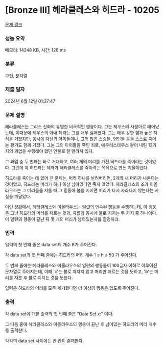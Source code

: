 # [Bronze III] 헤라클레스와 히드라 - 10205 

[문제 링크](https://www.acmicpc.net/problem/10205) 

### 성능 요약

메모리: 14248 KB, 시간: 128 ms

### 분류

구현, 문자열

### 제출 일자

2024년 6월 12일 01:37:47

### 문제 설명

<p>헤라클레스는 그리스 신화의 유명한 비극적인 영웅이다. 그는 제우스의 사생아로 태어났는데, 이때문에 제우스의 아내 헤라는 그를 매우 싫어했다. 그는 매우 강한 힘과 높은 지식을 가졌지만, 동시에 자신의 아이들이나, 그의 많은 스승들, 연인들 등을 스스로 죽이는 광기도 함께 가졌다. 그는 그의 아이들을 죽인 죄로, 에우리스테우스 왕이 내린 12가지의 과업을 수행해야 했던 인물로 잘 알려져 있다.</p>

<p>그 과업 중 두 번째는 바로 거대하고, 여러 개의 머리를 가진 히드라를 죽이라는 것이었다. 그런데 이 히드라는 헤라가 헤라클레스를 죽이려는 목적으로 만든 괴물이었다.</p>

<p>히드라를 죽이는 데 있어 큰 문제는, 머리 하나를 날려버리면, 2개의 새 머리가 나온다는 것이었고, 히드라는 머리가 하나 이상 남아있다면 죽지 않았다. 헤라클레스의 조카 이올라우스는 그 머리들을 자를 때 그 밑동에 불을 지지면 머리가 다시 자라나지 않는다는 사실을 깨달았다.</p>

<p>이런 상황에서, 헤라클레스와 이올라우스는 일련의 연속된 행동을 수행하는데, 이 행동은 그냥 히드라의 머리를 자르는 것과, 자름과 동시에 불로 지지는 두 가지 중 하나이다. 이 일련의 행동이 끝난 뒤 몇 개의 머리가 남아있는지를 결정하라.</p>

### 입력 

 <p>입력의 첫 번째 줄은 data set의 개수 K가 주어진다.</p>

<p>각 data set의 첫 번째 줄에는 히드라의 머리 개수 1 ≤ h ≤ 50 가 주어진다.</p>

<p>두 번째 줄에는 헤라클레스와 이올라우스의 일련의 행동들이 100글자 이하로 이루어진 문자열로 주어지는데, 이때 'c'는 불로 지지지 않고 머리만 자르는 것을 뜻하고, 'b'는 머리를 자른 후 불로 지지는 것을 뜻한다.</p>

<p>입력은 히드라의 머리를 모두 제거했다면 더 이상의 행동은 없도록 주어진다.</p>

### 출력 

 <p>각 data set에 대한 출력의 첫 번째 줄은 "Data Set x:" 이다.</p>

<p>그 다음 줄에 헤라클레스와 이올라우스의 행동이 끝난 후 남아있는 히드라의 머리 개수를 출력한다.</p>

<p>각각의 data set 사이에는 빈 칸이 존재한다.</p>

